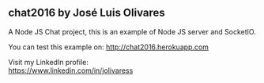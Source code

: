 ## chat2016 by José Luis Olivares 

A Node JS Chat project, this is an example of Node JS server and SocketIO.

You can test this example on:
                                  http://chat2016.herokuapp.com


Visit my LinkedIn profile:  
       https://www.linkedin.com/in/jolivaress
